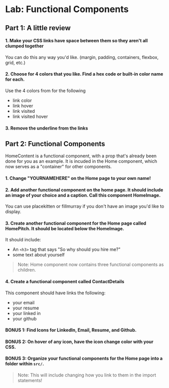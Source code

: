 # Lab: Functional Components

## Part 1: A little review

#### 1. Make your CSS links have space between them so they aren't all clumped together

You can do this any way you'd like. (margin, padding, containers, flexbox, grid, etc.)

#### 2. Choose for 4 colors that you like. Find a hex code or built-in color name for each.

Use the 4 colors from for the following 

* link color
* link hover
* link visited
* link visited hover

#### 3. Remove the underline from the links


## Part 2: Functional Components

HomeContent is a functional component, with a prop that's already been done for you as an example. It is incuded in the Home component, which now serves as a "container" for other components.

#### 1. Change "YOURNAMEHERE" on the Home page to your own name! 

#### 2. Add another functional component on the home page. It should include an image of your choice and a caption. Call this component HomeImage.

You can use placekitten or fillmurray if you don't have an image you'd like to display.

#### 3. Create another functional component for the Home page called HomePitch. It should be located below the HomeImage.
 
It should include:

* An `<h3>` tag that says "So why should you hire me?"
* some text about yourself 

> Note: Home component now contains three functional components as children.

#### 4. Create a functional component called ContactDetails

This component should have links the following:

* your email
* your resume
* your linked in
* your github

#### BONUS 1: Find Icons for LinkedIn, Email, Resume, and Github. 

#### BONUS 2: On hover of any icon, have the icon change color with your CSS.

#### BONUS 3: Organize your functional components for the Home page into a folder within `src/`.

> Note: This will include changing how you link to them in the import statements!
